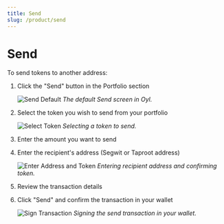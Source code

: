 ```yaml
---
title: Send
slug: /product/send
---
```


# Send

To send tokens to another address:

1. Click the "Send" button in the Portfolio section

   ![Send Default](/img/Senddefault.png)
   *The default Send screen in Oyl.*

2. Select the token you wish to send from your portfolio

   ![Select Token](/img/sendselecttoken.png)
   *Selecting a token to send.*

3. Enter the amount you want to send

4. Enter the recipient's address (Segwit or Taproot address)

   ![Enter Address and Token](/img/sendaddressandtoken.png)
   *Entering recipient address and confirming token.*

5. Review the transaction details

6. Click "Send" and confirm the transaction in your wallet

   ![Sign Transaction](/img/sendsigntxn.png)
   *Signing the send transaction in your wallet.*
